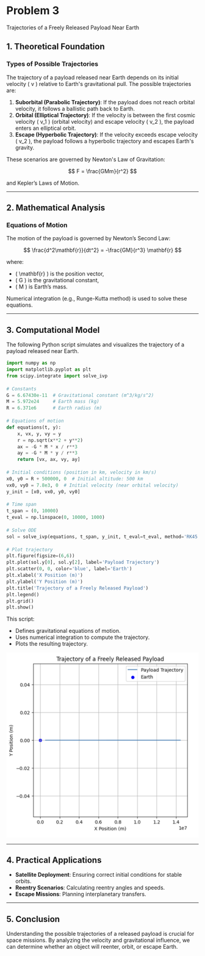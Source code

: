 # Problem 3

Trajectories of a Freely Released Payload Near Earth

## 1. Theoretical Foundation

### Types of Possible Trajectories

The trajectory of a payload released near Earth depends on its initial velocity
\( v \) relative to Earth's gravitational pull. The possible trajectories are:

1. **Suborbital (Parabolic Trajectory)**: If the payload does not reach orbital
   velocity, it follows a ballistic path back to Earth.
2. **Orbital (Elliptical Trajectory)**: If the velocity is between the first
   cosmic velocity \( v_1 \) (orbital velocity) and escape velocity \( v_2 \),
   the payload enters an elliptical orbit.
3. **Escape (Hyperbolic Trajectory)**: If the velocity exceeds escape velocity
   \( v_2 \), the payload follows a hyperbolic trajectory and escapes Earth's
   gravity.

These scenarios are governed by Newton's Law of Gravitation:

$$
F = \frac{GMm}{r^2}
$$

and Kepler’s Laws of Motion.

---

## 2. Mathematical Analysis

### Equations of Motion

The motion of the payload is governed by Newton’s Second Law:

$$
\frac{d^2\mathbf{r}}{dt^2} = -\frac{GM}{r^3} \mathbf{r}
$$

where:

-   \( \mathbf{r} \) is the position vector,
-   \( G \) is the gravitational constant,
-   \( M \) is Earth’s mass.

Numerical integration (e.g., Runge-Kutta method) is used to solve these
equations.

---

## 3. Computational Model

The following Python script simulates and visualizes the trajectory of a payload
released near Earth.

```python
import numpy as np
import matplotlib.pyplot as plt
from scipy.integrate import solve_ivp

# Constants
G = 6.67430e-11  # Gravitational constant (m^3/kg/s^2)
M = 5.972e24     # Earth mass (kg)
R = 6.371e6      # Earth radius (m)

# Equations of motion
def equations(t, y):
    x, vx, y, vy = y
    r = np.sqrt(x**2 + y**2)
    ax = -G * M * x / r**3
    ay = -G * M * y / r**3
    return [vx, ax, vy, ay]

# Initial conditions (position in km, velocity in km/s)
x0, y0 = R + 500000, 0  # Initial altitude: 500 km
vx0, vy0 = 7.8e3, 0  # Initial velocity (near orbital velocity)
y_init = [x0, vx0, y0, vy0]

# Time span
t_span = (0, 10000)
t_eval = np.linspace(0, 10000, 1000)

# Solve ODE
sol = solve_ivp(equations, t_span, y_init, t_eval=t_eval, method='RK45')

# Plot trajectory
plt.figure(figsize=(6,6))
plt.plot(sol.y[0], sol.y[2], label='Payload Trajectory')
plt.scatter(0, 0, color='blue', label='Earth')
plt.xlabel('X Position (m)')
plt.ylabel('Y Position (m)')
plt.title('Trajectory of a Freely Released Payload')
plt.legend()
plt.grid()
plt.show()
```

This script:

-   Defines gravitational equations of motion.
-   Uses numerical integration to compute the trajectory.
-   Plots the resulting trajectory.

![Trajectory of a Freely Released Payload](./pics/problem3.png)

---

## 4. Practical Applications

-   **Satellite Deployment**: Ensuring correct initial conditions for stable
    orbits.
-   **Reentry Scenarios**: Calculating reentry angles and speeds.
-   **Escape Missions**: Planning interplanetary transfers.

---

## 5. Conclusion

Understanding the possible trajectories of a released payload is crucial for
space missions. By analyzing the velocity and gravitational influence, we can
determine whether an object will reenter, orbit, or escape Earth.
